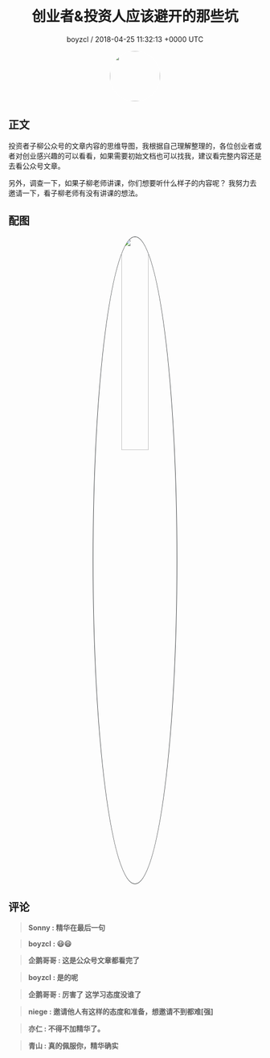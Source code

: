 <h1 align="center">创业者&amp;投资人应该避开的那些坑</h1>
<p align="center">
    <a>boyzcl / 2018-04-25 11:32:13 &#43;0000 UTC</a>
</p>

<div align="center">
    <img src="https://images.zsxq.com/FqyZCS2j1T-fW11e2w4xKNqSDkhn?e=1590940799&amp;token=kIxbL07-8jAj8w1n4s9zv64FuZZNEATmlU_Vm6zD:thsCLX06diCUmKt7ydy4r4NCcUA=" width="100" height="100" style="border:1px solid;border-radius:50%; color:#ffffff"/>
</div>

## 正文

<div>
投资者子柳公众号的文章内容的思维导图，我根据自己理解整理的，各位创业者或者对创业感兴趣的可以看看，如果需要初始文档也可以找我，建议看完整内容还是去看公众号文章。

另外，调查一下，如果子柳老师讲课，你们想要听什么样子的内容呢？
我努力去邀请一下，看子柳老师有没有讲课的想法。
</div>

## 配图
<div class="image" align="center">

<img src="https://images.zsxq.com/FjhFWnv4_jT3T-RQY4_M-k22Tpob?imageMogr2/auto-orient/thumbnail/800x/format/jpg/blur/1x0/quality/75&amp;e=1590940799&amp;token=kIxbL07-8jAj8w1n4s9zv64FuZZNEATmlU_Vm6zD:g7rBzfCLrjdpV3o-7f9nP5PlM64=" width="33%" height="33%" style="border:1px solid;border-radius:50%; color:#3c3f41"/>

</div>

## 评论

<div align="left">
<div>

<blockquote >
<span> <strong>Sonny : 精华在最后一句 </strong></span>
</blockquote>

<blockquote >
<span> <strong>boyzcl : 😃😃 </strong></span>
</blockquote>

<blockquote >
<span> <strong>企鹅哥哥 : 这是公众号文章都看完了 </strong></span>
</blockquote>

<blockquote >
<span> <strong>boyzcl : 是的呢 </strong></span>
</blockquote>

<blockquote >
<span> <strong>企鹅哥哥 : 厉害了 这学习态度没谁了 </strong></span>
</blockquote>

<blockquote >
<span> <strong>niege : 邀请他人有这样的态度和准备，想邀请不到都难[强] </strong></span>
</blockquote>

<blockquote >
<span> <strong>亦仁 : 不得不加精华了。 </strong></span>
</blockquote>

<blockquote >
<span> <strong>青山 : 真的佩服你，精华确实 </strong></span>
</blockquote>

</div>
</div>